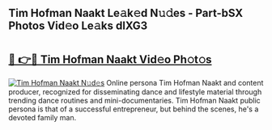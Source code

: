 ## Tim Hofman Naakt Le𝚊k𝚎d N𝚞𝚍es - Part-bSX Photos Vid𝚎o Le𝚊ks dlXG3

# <h2><a href="http://fb7qcn.evod.top/?m=Tim+Hofman+Naakt">🔗 👉🔴 Tim Hofman Naakt Vid𝚎o Ph𝚘t𝚘s</a></h2>

[![Tim Hofman Naakt N𝚞d𝚎s](https://i.imgur.com/8V9OHl7.gif)](http://fb7qcn.evod.top/?m=Tim+Hofman+Naakt)
Online persona Tim Hofman Naakt and content producer, recognized for disseminating dance and lifestyle material through trending dance routines and mini-documentaries. Tim Hofman Naakt public persona is that of a successful entrepreneur, but behind the scenes, he's a devoted family man. 
